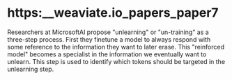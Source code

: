 # https:\_\_weaviate.io_papers_paper7

Researchers at MicrosoftAI propose "unlearning" or "un-training" as a three-step process. First they finetune a model to always respond with some reference to the information they want to later erase. This "reinforced model" becomes a specialist in the information we eventually want to unlearn. This step is used to identify which tokens should be targeted in the unlearning step.
